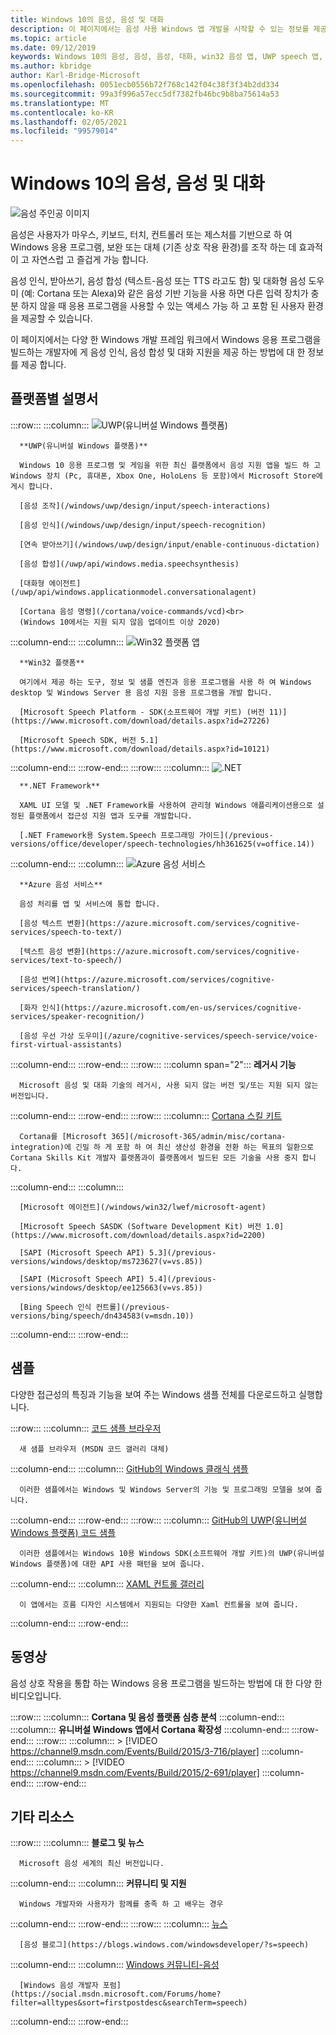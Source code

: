```yaml
---
title: Windows 10의 음성, 음성 및 대화
description: 이 페이지에서는 음성 사용 Windows 앱 개발을 시작할 수 있는 정보를 제공 합니다.
ms.topic: article
ms.date: 09/12/2019
keywords: Windows 10의 음성, 음성, 음성, 대화, win32 음성 앱, UWP speech 앱, WPF speech apps, WinForms speech apps
ms.author: kbridge
author: Karl-Bridge-Microsoft
ms.openlocfilehash: 0051ecb0556b72f768c142f04c38f3f34b2dd334
ms.sourcegitcommit: 99a3f996a57ecc5df7382fb46bc9b8ba75614a53
ms.translationtype: MT
ms.contentlocale: ko-KR
ms.lasthandoff: 02/05/2021
ms.locfileid: "99579014"
---
```

# <a name="speech-voice-and-conversation-in-windows-10"></a>Windows 10의 음성, 음성 및 대화

![음성 주인공 이미지](images/hero-speech-composite-small.png)

음성은 사용자가 마우스, 키보드, 터치, 컨트롤러 또는 제스처를 기반으로 하 여 Windows 응용 프로그램, 보완 또는 대체 (기존 상호 작용 환경)를 조작 하는 데 효과적이 고 자연스럽 고 즐겁게 가능 합니다.

음성 인식, 받아쓰기, 음성 합성 (텍스트-음성 또는 TTS 라고도 함) 및 대화형 음성 도우미 (예: Cortana 또는 Alexa)와 같은 음성 기반 기능을 사용 하면 다른 입력 장치가 충분 하지 않을 때 응용 프로그램을 사용할 수 있는 액세스 가능 하 고 포함 된 사용자 환경을 제공할 수 있습니다.

이 페이지에서는 다양 한 Windows 개발 프레임 워크에서 Windows 응용 프로그램을 빌드하는 개발자에 게 음성 인식, 음성 합성 및 대화 지원을 제공 하는 방법에 대 한 정보를 제공 합니다.

## <a name="platform-specific-documentation"></a>플랫폼별 설명서

:::row:::
   :::column:::
      ![UWP(유니버설 Windows 플랫폼)](images/platform-uwp.png)

      **UWP(유니버설 Windows 플랫폼)**

      Windows 10 응용 프로그램 및 게임을 위한 최신 플랫폼에서 음성 지원 앱을 빌드 하 고 Windows 장치 (Pc, 휴대폰, Xbox One, HoloLens 등 포함)에서 Microsoft Store에 게시 합니다.

      [음성 조작](/windows/uwp/design/input/speech-interactions)

      [음성 인식](/windows/uwp/design/input/speech-recognition)

      [연속 받아쓰기](/windows/uwp/design/input/enable-continuous-dictation)

      [음성 합성](/uwp/api/windows.media.speechsynthesis)

      [대화형 에이전트](/uwp/api/windows.applicationmodel.conversationalagent)

      [Cortana 음성 명령](/cortana/voice-commands/vcd)<br>
      (Windows 10에서는 지원 되지 않음 업데이트 이상 2020)
   :::column-end:::
   :::column:::
      ![Win32 플랫폼 앱](images/platform-win32.png)

      **Win32 플랫폼**

      여기에서 제공 하는 도구, 정보 및 샘플 엔진과 응용 프로그램을 사용 하 여 Windows desktop 및 Windows Server 용 음성 지원 응용 프로그램을 개발 합니다.

      [Microsoft Speech Platform - SDK(소프트웨어 개발 키트) (버전 11)](https://www.microsoft.com/download/details.aspx?id=27226)
      
      [Microsoft Speech SDK, 버전 5.1](https://www.microsoft.com/download/details.aspx?id=10121)
   :::column-end:::
:::row-end:::
:::row:::
   :::column:::
      ![.NET](images/platform-dotnet.png)

      **.NET Framework**

      XAML UI 모델 및 .NET Framework를 사용하여 관리형 Windows 애플리케이션용으로 설정된 플랫폼에서 접근성 지원 앱과 도구를 개발합니다.

      [.NET Framework용 System.Speech 프로그래밍 가이드](/previous-versions/office/developer/speech-technologies/hh361625(v=office.14))
   :::column-end:::
   :::column:::
      ![Azure 음성 서비스](images/platform-azure-speech.png)

      **Azure 음성 서비스**

      음성 처리를 앱 및 서비스에 통합 합니다.

      [음성 텍스트 변환](https://azure.microsoft.com/services/cognitive-services/speech-to-text/)

      [텍스트 음성 변환](https://azure.microsoft.com/services/cognitive-services/text-to-speech/)
      
      [음성 번역](https://azure.microsoft.com/services/cognitive-services/speech-translation/)

      [화자 인식](https://azure.microsoft.com/en-us/services/cognitive-services/speaker-recognition/)

      [음성 우선 가상 도우미](/azure/cognitive-services/speech-service/voice-first-virtual-assistants)
   :::column-end:::
:::row-end:::
:::row:::
   :::column span="2":::
      **레거시 기능**

      Microsoft 음성 및 대화 기술의 레거시, 사용 되지 않는 버전 및/또는 지원 되지 않는 버전입니다.
   :::column-end:::
:::row-end:::
:::row:::
   :::column:::
      [Cortana 스킬 키트](/cortana/skills/)

      Cortana를 [Microsoft 365](/microsoft-365/admin/misc/cortana-integration)에 긴밀 하 게 포함 하 여 최신 생산성 환경을 전환 하는 목표의 일환으로 Cortana Skills Kit 개발자 플랫폼과이 플랫폼에서 빌드된 모든 기술을 사용 중지 합니다.
   :::column-end:::
   :::column:::

      [Microsoft 에이전트](/windows/win32/lwef/microsoft-agent)

      [Microsoft Speech SASDK (Software Development Kit) 버전 1.0](https://www.microsoft.com/download/details.aspx?id=2200)

      [SAPI (Microsoft Speech API) 5.3](/previous-versions/windows/desktop/ms723627(v=vs.85))

      [SAPI (Microsoft Speech API) 5.4](/previous-versions/windows/desktop/ee125663(v=vs.85))

      [Bing Speech 인식 컨트롤](/previous-versions/bing/speech/dn434583(v=msdn.10))
   :::column-end:::
:::row-end:::

## <a name="samples"></a>샘플

다양한 접근성의 특징과 기능을 보여 주는 Windows 샘플 전체를 다운로드하고 실행합니다.

:::row:::
   :::column:::
      [코드 샘플 브라우저](/samples/browse/?term=speech)

      새 샘플 브라우저 (MSDN 코드 갤러리 대체)
   :::column-end:::
   :::column:::
      [GitHub의 Windows 클래식 샘플](https://github.com/microsoft/Windows-classic-samples/search?q=speech&unscoped_q=speech)

      이러한 샘플에서는 Windows 및 Windows Server의 기능 및 프로그래밍 모델을 보여 줍니다. 
   :::column-end:::
:::row-end:::
:::row:::
   :::column:::
      [GitHub의 UWP(유니버설 Windows 플랫폼) 코드 샘플](https://github.com/microsoft/Windows-universal-samples/search?q=speech&unscoped_q=speech)

      이러한 샘플에서는 Windows 10용 Windows SDK(소프트웨어 개발 키트)의 UWP(유니버설 Windows 플랫폼)에 대한 API 사용 패턴을 보여 줍니다.
   :::column-end:::
   :::column:::
      [XAML 컨트롤 갤러리](https://github.com/microsoft/Xaml-Controls-Gallery)

      이 앱에서는 흐름 디자인 시스템에서 지원되는 다양한 Xaml 컨트롤을 보여 줍니다.
   :::column-end:::
:::row-end:::

## <a name="videos"></a>동영상

음성 상호 작용을 통합 하는 Windows 응용 프로그램을 빌드하는 방법에 대 한 다양 한 비디오입니다.

:::row:::
   :::column:::
      **Cortana 및 음성 플랫폼 심층 분석**
   :::column-end:::
   :::column:::
      **유니버설 Windows 앱에서 Cortana 확장성**
   :::column-end:::
:::row-end:::
:::row:::
   :::column:::
      > [!VIDEO https://channel9.msdn.com/Events/Build/2015/3-716/player]
   :::column-end:::
   :::column:::
      > [!VIDEO https://channel9.msdn.com/Events/Build/2015/2-691/player]
   :::column-end:::
:::row-end:::

## <a name="other-resources"></a>기타 리소스

:::row:::
   :::column:::
      **블로그 및 뉴스**

      Microsoft 음성 세계의 최신 버전입니다.
   :::column-end:::
   :::column:::
      **커뮤니티 및 지원**

      Windows 개발자와 사용자가 함께를 충족 하 고 배우는 경우
   :::column-end:::
:::row-end:::
:::row:::
   :::column:::
      [뉴스](https://news.microsoft.com/?s=speech)

      [음성 블로그](https://blogs.windows.com/windowsdeveloper/?s=speech)
   :::column-end:::
   :::column:::
      [Windows 커뮤니티-음성](https://community.windows.com/search?q=speech)

      [Windows 음성 개발자 포럼](https://social.msdn.microsoft.com/Forums/home?filter=alltypes&sort=firstpostdesc&searchTerm=speech)
   :::column-end:::
:::row-end:::